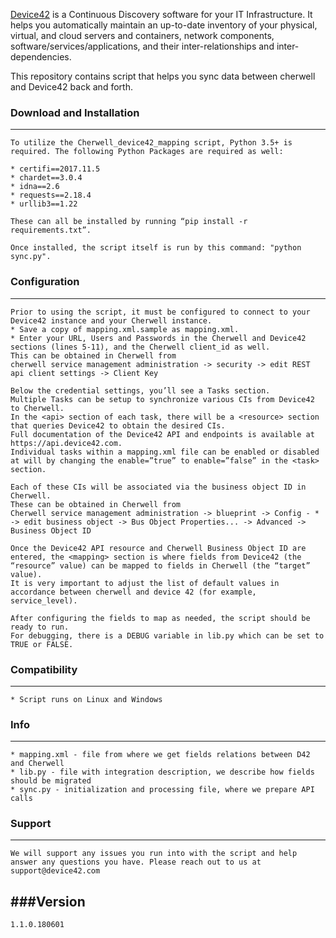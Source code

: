 [Device42](http://www.device42.com/) is a Continuous Discovery software for your IT Infrastructure. It helps you automatically maintain an up-to-date inventory of your physical, virtual, and cloud servers and containers, network components, software/services/applications, and their inter-relationships and inter-dependencies.


This repository contains script that helps you sync data between cherwell and Device42 back and forth.

### Download and Installation
-----------------------------
    To utilize the Cherwell_device42_mapping script, Python 3.5+ is required. The following Python Packages are required as well:

    * certifi==2017.11.5
    * chardet==3.0.4
    * idna==2.6
    * requests==2.18.4
    * urllib3==1.22

    These can all be installed by running “pip install -r requirements.txt”.

    Once installed, the script itself is run by this command: "python sync.py".

### Configuration
-----------------------------
    Prior to using the script, it must be configured to connect to your Device42 instance and your Cherwell instance. 
    * Save a copy of mapping.xml.sample as mapping.xml. 
    * Enter your URL, Users and Passwords in the Cherwell and Device42 sections (lines 5-11), and the Cherwell client_id as well. 
    This can be obtained in Cherwell from 
    cherwell service management administration -> security -> edit REST api client settings -> Client Key
    
    Below the credential settings, you’ll see a Tasks section. 
    Multiple Tasks can be setup to synchronize various CIs from Device42 to Cherwell. 
    In the <api> section of each task, there will be a <resource> section that queries Device42 to obtain the desired CIs. 
    Full documentation of the Device42 API and endpoints is available at https://api.device42.com. 
    Individual tasks within a mapping.xml file can be enabled or disabled at will by changing the enable=”true” to enable=”false” in the <task> section.

    Each of these CIs will be associated via the business object ID in Cherwell. 
    These can be obtained in Cherwell from 
    Cherwell service management administration -> blueprint -> Config - * -> edit business object -> Bus Object Properties... -> Advanced -> Business Object ID

    Once the Device42 API resource and Cherwell Business Object ID are entered, the <mapping> section is where fields from Device42 (the “resource” value) can be mapped to fields in Cherwell (the “target” value). 
    It is very important to adjust the list of default values in accordance between cherwell and device 42 (for example, service_level).

    After configuring the fields to map as needed, the script should be ready to run. 
    For debugging, there is a DEBUG variable in lib.py which can be set to TRUE or FALSE.

### Compatibility
-----------------------------
    * Script runs on Linux and Windows

### Info
-----------------------------
    * mapping.xml - file from where we get fields relations between D42 and Cherwell
    * lib.py - file with integration description, we describe how fields should be migrated
    * sync.py - initialization and processing file, where we prepare API calls

### Support
-----------------------------
    We will support any issues you run into with the script and help answer any questions you have. Please reach out to us at support@device42.com


###Version
-----------------------------
    1.1.0.180601